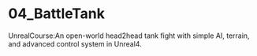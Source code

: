 # 04_BattleTank
UnrealCourse:An open-world head2head tank fight with simple AI, terrain, and  advanced control system in Unreal4.
